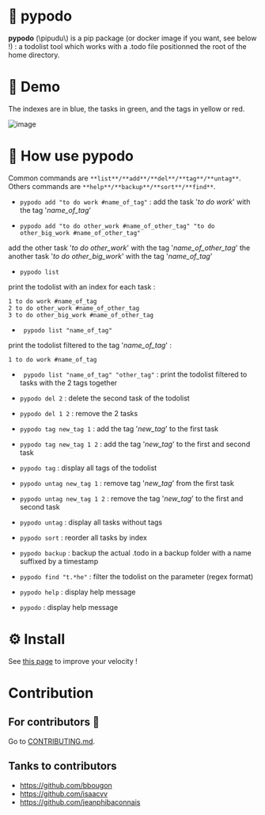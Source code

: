 # 🐍 pypodo

**pypodo** (\pipudu\\) is a pip package (or docker image if you want, see below !) : a todolist tool which works with a .todo file positionned the root of the home directory.

# 💫 Demo

The indexes are in blue, the tasks in green, and the tags in yellow or red.

![image](https://user-images.githubusercontent.com/45128847/95683314-c75dd400-0bea-11eb-900c-bf1aafc09999.png)

# 🚀 How use **pypodo**

Common commands are `**list**/**add**/**del**/**tag**/**untag**`. Others commands are `**help**/**backup**/**sort**/**find**`.

- `pypodo add "to do work #name_of_tag"` : add the task '_to do work_' with the tag '_name_of_tag_'

- `pypodo add "to do other_work #name_of_other_tag" "to do other_big_work #name_of_other_tag"`

add the other task '_to do other_work_' with the tag '_name_of_other_tag_' the another task '_to do other_big_work_' with the tag '_name_of_tag_'

- `pypodo list`

print the todolist with an index for each task :

```
1 to do work #name_of_tag
2 to do other_work #name_of_other_tag
3 to do other_big_work #name_of_other_tag
```

- ` pypodo list "name_of_tag"`

print the todolist filtered to the tag '_name_of_tag_' :

```
1 to do work #name_of_tag
```

- ` pypodo list "name_of_tag" "other_tag"` : print the todolist filtered to tasks with the 2 tags together

- `pypodo del 2` : delete the second task of the todolist

- `pypodo del 1 2` : remove the 2 tasks

- `pypodo tag new_tag 1` : add the tag '_new_tag_' to the first task

- `pypodo tag new_tag 1 2` : add the tag '_new_tag_' to the first and second task

- `pypodo tag` : display all tags of the todolist

- `pypodo untag new_tag 1` : remove tag '_new_tag_' from the first task

- `pypodo untag new_tag 1 2` : remove the tag '_new_tag_' to the first and second task

- `pypodo untag` : display all tasks without tags

- `pypodo sort` : reorder all tasks by index

- `pypodo backup` : backup the actual .todo in a backup folder with a name suffixed by a timestamp

- `pypodo find "t.*he"` : filter the todolist on the parameter (regex format)

- `pypodo help` : display help message

- `pypodo` : display help message

# ⚙️ Install

See [this page](install.md) to improve your velocity !

# Contribution

## For contributors :construction_worker:

Go to [CONTRIBUTING.md](CONTRIBUTING.md).

## Tanks to contributors

- https://github.com/bbougon
- https://github.com/isaacvv
- https://github.com/jeanphibaconnais
